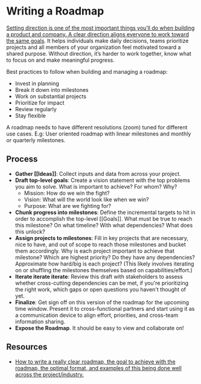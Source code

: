 # Writing a Roadmap

[Setting direction is one of the most important things you’ll do when building a product and company. A clear direction aligns everyone to work toward the same goals](https://linear.app/method/roadmap). It helps individuals make daily decisions, teams prioritize projects and all members of your organization feel motivated toward a shared purpose. Without direction, it’s harder to work together, know what to focus on and make meaningful progress.

Best practices to follow when building and managing a roadmap:
- Invest in planning
- Break it down into milestones
- Work on substantial projects
- Prioritize for impact
- Review regularly
- Stay flexible

A roadmap needs to have different resolutions (zoom) tuned for different use cases. E.g: User oriented roadmap with linear milestones and monthly or quarterly milestones.

## Process

- **Gather [[Ideas]]**: Collect inputs and data from across your project.
- **Draft top-level goals**: Create a vision statement with the top problems you aim to solve. What is important to achieve? For whom? Why?
  - Mission: How do we win the fight?
  - Vision: What will the world look like when we win?
  - Purpose: What are we fighting for?
- **Chunk progress into milestones**: Define the incremental targets to hit in order to accomplish the top-level [[Goals]]. What must be true to reach this milestone? On what timeline? With what dependencies? What does this unlock?
- **Assign projects to milestones**: Fill in key projects that are necessary, nice to have, and out of scope to reach those milestones and bucket them accordingly. Why is each project important to achieve that milestone? Which are highest priority? Do they have any dependencies? Approximate how hard/big is each project? (This likely involves iterating on or shuffling the milestones themselves based on capabilities/effort.)
- **Iterate iterate iterate**: Review this draft with stakeholders to assess whether cross-cutting dependencies can be met, if you're prioritizing the right work, which gaps or open questions you haven't thought of yet.
- **Finalize**: Get sign off on this version of the roadmap for the upcoming time window. Present it to cross-functional partners and start using it as a communication device to align effort, priorities, and cross-team information sharing.
- **Expose the Roadmap**. It should be easy to view and collaborate on!

## Resources

- [How to write a really clear roadmap, the goal to achieve with the roadmap, the optimal format, and examples of this being done well across the project/industry.](https://github.com/ipfs/team-mgmt/blob/master/ROADMAP_HOW_TO.md)
